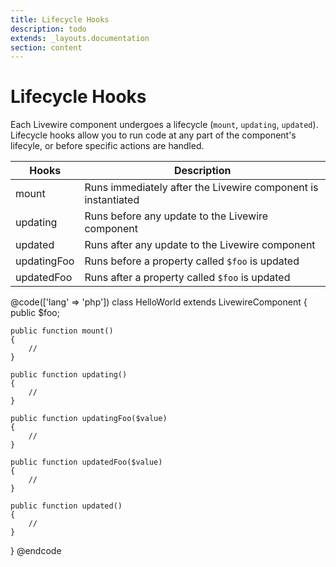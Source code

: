 ```yaml
---
title: Lifecycle Hooks
description: todo
extends: _layouts.documentation
section: content
---
```


# Lifecycle Hooks

Each Livewire component undergoes a lifecycle (`mount`, `updating`, `updated`). Lifecycle hooks allow you to run code at any part of the component's lifecyle, or before specific actions are handled.

Hooks | Description
--- | ---
mount | Runs immediately after the Livewire component is instantiated
updating | Runs before any update to the Livewire component
updated | Runs after any update to the Livewire component
updatingFoo | Runs before a property called `$foo` is updated
updatedFoo | Runs after a property called `$foo` is updated

@code(['lang' => 'php'])
class HelloWorld extends LivewireComponent
{
    public $foo;

    public function mount()
    {
        //
    }

    public function updating()
    {
        //
    }

    public function updatingFoo($value)
    {
        //
    }

    public function updatedFoo($value)
    {
        //
    }

    public function updated()
    {
        //
    }
}
@endcode
